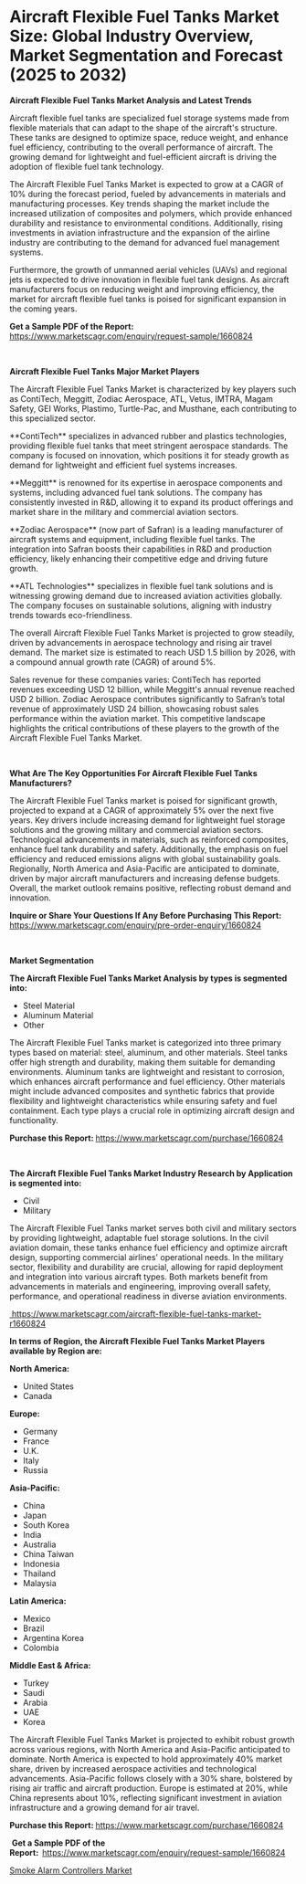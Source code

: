 <p><h1>Aircraft Flexible Fuel Tanks Market Size: Global Industry Overview, Market Segmentation and Forecast (2025 to 2032)</h1></p><p><strong>Aircraft Flexible Fuel Tanks Market Analysis and Latest Trends</strong></p>
<p><p>Aircraft flexible fuel tanks are specialized fuel storage systems made from flexible materials that can adapt to the shape of the aircraft's structure. These tanks are designed to optimize space, reduce weight, and enhance fuel efficiency, contributing to the overall performance of aircraft. The growing demand for lightweight and fuel-efficient aircraft is driving the adoption of flexible fuel tank technology.</p><p>The Aircraft Flexible Fuel Tanks Market is expected to grow at a CAGR of 10% during the forecast period, fueled by advancements in materials and manufacturing processes. Key trends shaping the market include the increased utilization of composites and polymers, which provide enhanced durability and resistance to environmental conditions. Additionally, rising investments in aviation infrastructure and the expansion of the airline industry are contributing to the demand for advanced fuel management systems.</p><p>Furthermore, the growth of unmanned aerial vehicles (UAVs) and regional jets is expected to drive innovation in flexible fuel tank designs. As aircraft manufacturers focus on reducing weight and improving efficiency, the market for aircraft flexible fuel tanks is poised for significant expansion in the coming years.</p></p>
<p><strong>Get a Sample PDF of the Report:&nbsp;</strong> <a href="https://www.marketscagr.com/enquiry/request-sample/1660824?utm_campaign=3367&utm_medium=2&utm_source=Github&utm_content=ia&utm_term=29032025&utm_id=aircraft-flexible-fuel-tanks">https://www.marketscagr.com/enquiry/request-sample/1660824</a></p>
<p>&nbsp;</p>
<p><strong>Aircraft Flexible Fuel Tanks Major Market Players</strong></p>
<p><p>The Aircraft Flexible Fuel Tanks Market is characterized by key players such as ContiTech, Meggitt, Zodiac Aerospace, ATL, Vetus, IMTRA, Magam Safety, GEI Works, Plastimo, Turtle-Pac, and Musthane, each contributing to this specialized sector.</p><p>**ContiTech** specializes in advanced rubber and plastics technologies, providing flexible fuel tanks that meet stringent aerospace standards. The company is focused on innovation, which positions it for steady growth as demand for lightweight and efficient fuel systems increases.</p><p>**Meggitt** is renowned for its expertise in aerospace components and systems, including advanced fuel tank solutions. The company has consistently invested in R&D, allowing it to expand its product offerings and market share in the military and commercial aviation sectors.</p><p>**Zodiac Aerospace** (now part of Safran) is a leading manufacturer of aircraft systems and equipment, including flexible fuel tanks. The integration into Safran boosts their capabilities in R&D and production efficiency, likely enhancing their competitive edge and driving future growth.</p><p>**ATL Technologies** specializes in flexible fuel tank solutions and is witnessing growing demand due to increased aviation activities globally. The company focuses on sustainable solutions, aligning with industry trends towards eco-friendliness.</p><p>The overall Aircraft Flexible Fuel Tanks Market is projected to grow steadily, driven by advancements in aerospace technology and rising air travel demand. The market size is estimated to reach USD 1.5 billion by 2026, with a compound annual growth rate (CAGR) of around 5%.</p><p>Sales revenue for these companies varies: ContiTech has reported revenues exceeding USD 12 billion, while Meggitt's annual revenue reached USD 2 billion. Zodiac Aerospace contributes significantly to Safran’s total revenue of approximately USD 24 billion, showcasing robust sales performance within the aviation market. This competitive landscape highlights the critical contributions of these players to the growth of the Aircraft Flexible Fuel Tanks Market.</p></p>
<p>&nbsp;</p>
<p><strong>What Are The Key Opportunities For Aircraft Flexible Fuel Tanks Manufacturers?</strong></p>
<p><p>The Aircraft Flexible Fuel Tanks market is poised for significant growth, projected to expand at a CAGR of approximately 5% over the next five years. Key drivers include increasing demand for lightweight fuel storage solutions and the growing military and commercial aviation sectors. Technological advancements in materials, such as reinforced composites, enhance fuel tank durability and safety. Additionally, the emphasis on fuel efficiency and reduced emissions aligns with global sustainability goals. Regionally, North America and Asia-Pacific are anticipated to dominate, driven by major aircraft manufacturers and increasing defense budgets. Overall, the market outlook remains positive, reflecting robust demand and innovation.</p></p>
<p><strong>Inquire or Share Your Questions If Any Before Purchasing This Report:</strong> <a href="https://www.marketscagr.com/enquiry/pre-order-enquiry/1660824?utm_campaign=3367&utm_medium=2&utm_source=Github&utm_content=ia&utm_term=29032025&utm_id=aircraft-flexible-fuel-tanks">https://www.marketscagr.com/enquiry/pre-order-enquiry/1660824</a></p>
<p>&nbsp;</p>
<p><strong>Market Segmentation</strong></p>
<p><strong>The Aircraft Flexible Fuel Tanks Market Analysis by types is segmented into:</strong></p>
<p><ul><li>Steel Material</li><li>Aluminum Material</li><li>Other</li></ul></p>
<p><p>The Aircraft Flexible Fuel Tanks market is categorized into three primary types based on material: steel, aluminum, and other materials. Steel tanks offer high strength and durability, making them suitable for demanding environments. Aluminum tanks are lightweight and resistant to corrosion, which enhances aircraft performance and fuel efficiency. Other materials might include advanced composites and synthetic fabrics that provide flexibility and lightweight characteristics while ensuring safety and fuel containment. Each type plays a crucial role in optimizing aircraft design and functionality.</p></p>
<p><strong>Purchase this Report:&nbsp;</strong><a href="https://www.marketscagr.com/purchase/1660824?utm_campaign=3367&utm_medium=2&utm_source=Github&utm_content=ia&utm_term=29032025&utm_id=aircraft-flexible-fuel-tanks">https://www.marketscagr.com/purchase/1660824</a></p>
<p>&nbsp;</p>
<p><strong>The Aircraft Flexible Fuel Tanks Market Industry Research by Application is segmented into:</strong></p>
<p><ul><li>Civil</li><li>Military</li></ul></p>
<p><p>The Aircraft Flexible Fuel Tanks market serves both civil and military sectors by providing lightweight, adaptable fuel storage solutions. In the civil aviation domain, these tanks enhance fuel efficiency and optimize aircraft design, supporting commercial airlines' operational needs. In the military sector, flexibility and durability are crucial, allowing for rapid deployment and integration into various aircraft types. Both markets benefit from advancements in materials and engineering, improving overall safety, performance, and operational readiness in diverse aviation environments.</p></p>
<p><a href="https://www.marketscagr.com/aircraft-flexible-fuel-tanks-market-r1660824?utm_campaign=3367&utm_medium=2&utm_source=Github&utm_content=ia&utm_term=29032025&utm_id=aircraft-flexible-fuel-tanks">&nbsp;https://www.marketscagr.com/aircraft-flexible-fuel-tanks-market-r1660824</a></p>
<p><strong>In terms of Region, the Aircraft Flexible Fuel Tanks Market Players available by Region are:</strong></p>
<p>
    <p> <strong> North America: </strong>
        <ul>
            <li>United States</li>
            <li>Canada</li>
        </ul>
        </p> 
    <p> <strong> Europe: </strong>
        <ul>
            <li>Germany</li>
            <li>France</li>
            <li>U.K.</li>
            <li>Italy</li>
            <li>Russia</li>
        </ul>
        </p> 
    <p> <strong> Asia-Pacific: </strong>
        <ul>
            <li>China</li>
            <li>Japan</li>
            <li>South Korea</li>
            <li>India</li>
            <li>Australia</li>
            <li>China Taiwan</li>
            <li>Indonesia</li>
            <li>Thailand</li>
            <li>Malaysia</li>
        </ul>
        </p> 
    <p> <strong> Latin America: </strong>
        <ul>
            <li>Mexico</li>
            <li>Brazil</li>
            <li>Argentina Korea</li>
            <li>Colombia</li>
        </ul>
        </p> 
    <p> <strong> Middle East & Africa: </strong>
        <ul>
            <li>Turkey</li>
            <li>Saudi</li>
            <li>Arabia</li>
            <li>UAE</li>
            <li>Korea</li>
        </ul>
    </p>
    </p>
<p><p>The Aircraft Flexible Fuel Tanks Market is projected to exhibit robust growth across various regions, with North America and Asia-Pacific anticipated to dominate. North America is expected to hold approximately 40% market share, driven by increased aerospace activities and technological advancements. Asia-Pacific follows closely with a 30% share, bolstered by rising air traffic and aircraft production. Europe is estimated at 20%, while China represents about 10%, reflecting significant investment in aviation infrastructure and a growing demand for air travel.</p></p>
<p><strong>Purchase this Report: </strong><a href="https://www.marketscagr.com/purchase/1660824?utm_campaign=3367&utm_medium=2&utm_source=Github&utm_content=ia&utm_term=29032025&utm_id=aircraft-flexible-fuel-tanks">https://www.marketscagr.com/purchase/1660824</a></p>
<p>&nbsp;<strong>Get a Sample PDF of the Report:&nbsp;&nbsp;</strong><a href="https://www.marketscagr.com/enquiry/request-sample/1660824?utm_campaign=3367&utm_medium=2&utm_source=Github&utm_content=ia&utm_term=29032025&utm_id=aircraft-flexible-fuel-tanks">https://www.marketscagr.com/enquiry/request-sample/1660824</a></p>
<p><strong></strong></p>
<p><p><a href="https://github.com/pichuaadh0/Market-Research-Report-List-1/blob/main/smoke-alarm-controllers-market.md?utm_campaign=3367&utm_medium=2&utm_source=Github&utm_content=ia&utm_term=29032025&utm_id=aircraft-flexible-fuel-tanks">Smoke Alarm Controllers Market</a></p></p>